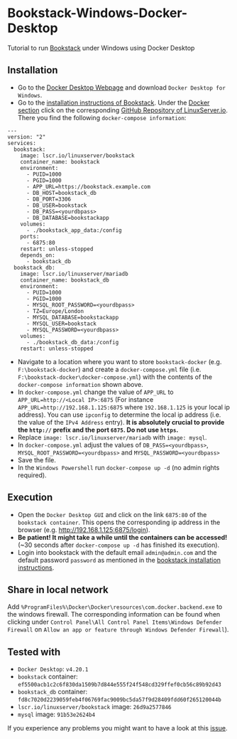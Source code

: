 # Bookstack-Windows-Docker-Desktop
Tutorial to run [Bookstack](https://github.com/BookStackApp/BookStack) under Windows using Docker Desktop

## Installation
* Go to the [Docker Desktop Webpage](https://www.docker.com/products/docker-desktop/) and download `Docker Desktop for Windows`.
* Go to the [installation instructions of Bookstack](https://www.bookstackapp.com/docs/admin/installation/). Under the [Docker section](https://www.bookstackapp.com/docs/admin/installation/#docker) click on the corresponding [GitHub Repository of LinuxServer.io](https://github.com/linuxserver/docker-bookstack). There you find the following `docker-compose information`:
```
---
version: "2"
services:
  bookstack:
    image: lscr.io/linuxserver/bookstack
    container_name: bookstack
    environment:
      - PUID=1000
      - PGID=1000
      - APP_URL=https://bookstack.example.com
      - DB_HOST=bookstack_db
      - DB_PORT=3306
      - DB_USER=bookstack
      - DB_PASS=<yourdbpass>
      - DB_DATABASE=bookstackapp
    volumes:
      - ./bookstack_app_data:/config
    ports:
      - 6875:80
    restart: unless-stopped
    depends_on:
      - bookstack_db
  bookstack_db:
    image: lscr.io/linuxserver/mariadb
    container_name: bookstack_db
    environment:
      - PUID=1000
      - PGID=1000
      - MYSQL_ROOT_PASSWORD=<yourdbpass>
      - TZ=Europe/London
      - MYSQL_DATABASE=bookstackapp
      - MYSQL_USER=bookstack
      - MYSQL_PASSWORD=<yourdbpass>
    volumes:
      - ./bookstack_db_data:/config
    restart: unless-stopped
```
* Navigate to a location where you want to store `bookstack-docker` (e.g. `F:\bookstack-docker`) and create a `docker-compose.yml` file (i.e. `F:\bookstack-docker\docker-compose.yml`) with the contents of the `docker-compose information` shown above.
* In `docker-compose.yml` change the value of `APP_URL` to `APP_URL=http://<Local IP>:6875` (For instance `APP_URL=http://192.168.1.125:6875` where `192.168.1.125` is your local ip address). You can use `ipconfig` to determine the local ip address (i.e. the value of the `IPv4 Address` entry). **It is absolutely crucial to provide the `http://` prefix and the port `6875`. Do not use `https`.**
* Replace `image: lscr.io/linuxserver/mariadb` with `image: mysql`.
* In `docker-compose.yml` adjust the values of `DB_PASS=<yourdbpass>`, `MYSQL_ROOT_PASSWORD=<yourdbpass>` and `MYSQL_PASSWORD=<yourdbpass>`
* Save the file.
* In the `Windows Powershell` run `docker-compose up -d` (no admin rights required).

## Execution
* Open the `Docker Desktop GUI` and click on the link `6875:80` of the `bookstack container`. This opens the corresponding ip address in the browser (e.g. http://192.168.1.125:6875/login).
* **Be patient! It might take a while until the containers can be accessed!** (~30 seconds after `docker-compose up -d` has finished its execution).
* Login into bookstack with the default email `admin@admin.com` and the default password `password` as mentioned in the [bookstack installation instructions](https://www.bookstackapp.com/docs/admin/installation/#manual).

## Share in local network
Add `%ProgramFiles%\Docker\Docker\resources\com.docker.backend.exe` to the windows firewall. The corresponding information can be found when clicking under `Control Panel\All Control Panel Items\Windows Defender Firewall` on `Allow an app or feature through Windows Defender Firewall`).

## Tested with
* `Docker Desktop`: `v4.20.1`
* `bookstack` container: `ef5500acb1c2c6f830da1509b7d844e555f24f548cd329ffef0cb56c89b92d43`
* `bookstack_db` container: `fd8c7020d2239059feb4f06769fac9009bc5da57f9d28409fdd60f265120044b`
* `lscr.io/linuxserver/bookstack` image: `26d9a2577846`
* `mysql` image: `91b53e2624b4`

If you experience any problems you might want to have a look at this [issue](https://github.com/linuxserver/docker-bookstack/issues/125).
